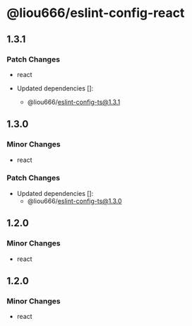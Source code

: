 # @liou666/eslint-config-react

## 1.3.1

### Patch Changes

- react

- Updated dependencies []:
  - @liou666/eslint-config-ts@1.3.1

## 1.3.0

### Minor Changes

- react

### Patch Changes

- Updated dependencies []:
  - @liou666/eslint-config-ts@1.3.0

## 1.2.0

### Minor Changes

- react

## 1.2.0

### Minor Changes

- react
